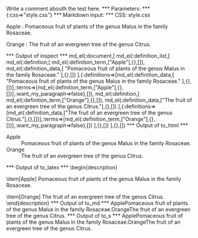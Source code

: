 Write a comment abouth the test here.
*** Parameters: ***
{:css=>"style.css"}
*** Markdown input: ***
CSS: style.css


Apple
:   Pomaceous fruit of plants of the genus Malus in 
    the family Rosaceae.

Orange
:   The fruit of an evergreen tree of the genus Citrus.

*** Output of inspect ***
md_el(:document,[
	md_el(:definition_list,[
		md_el(:definition,[
			md_el(:definition_term,["Apple"],{},[]),
			md_el(:definition_data,[
				"Pomaceous fruit of plants of the genus Malus in the family Rosaceae."
			],{},[])
		],{:definitions=>[md_el(:definition_data,[
			"Pomaceous fruit of plants of the genus Malus in the family Rosaceae."
		],{},[])],:terms=>[md_el(:definition_term,["Apple"],{},[])],:want_my_paragraph=>false},[]),
		md_el(:definition,[
			md_el(:definition_term,["Orange"],{},[]),
			md_el(:definition_data,["The fruit of an evergreen tree of the genus Citrus."],{},[])
		],{:definitions=>[md_el(:definition_data,["The fruit of an evergreen tree of the genus Citrus."],{},[])],:terms=>[md_el(:definition_term,["Orange"],{},[])],:want_my_paragraph=>false},[])
	],{},[])
],{},[])
*** Output of to_html ***
<dl>
<dt>Apple</dt>

<dd>Pomaceous fruit of plants of the genus Malus in the family Rosaceae.</dd>

<dt>Orange</dt>

<dd>The fruit of an evergreen tree of the genus Citrus.</dd>
</dl>
*** Output of to_latex ***
\begin{description}

\item[Apple] Pomaceous fruit of plants of the genus Malus in the family Rosaceae. 

\item[Orange] The fruit of an evergreen tree of the genus Citrus. 
\end{description}
*** Output of to_md ***
ApplePomaceous fruit of plants of the genus Malus in the family Rosaceae.OrangeThe fruit of an evergreen tree of the genus Citrus.
*** Output of to_s ***
ApplePomaceous fruit of plants of the genus Malus in the family Rosaceae.OrangeThe fruit of an evergreen tree of the genus Citrus.
